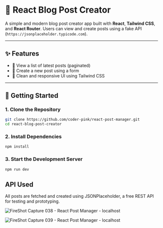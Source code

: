 # 📝 React Blog Post Creator

A simple and modern blog post creator app built with **React**, **Tailwind CSS**, and **React Router**. Users can view and create posts using a fake API (`https://jsonplaceholder.typicode.com`).

---

## ✨ Features

- 📰 View a list of latest posts (paginated)
- 📝 Create a new post using a form
- 🎨 Clean and responsive UI using Tailwind CSS

---

## 🚀 Getting Started

### 1. **Clone the Repository**

```bash
git clone https://github.com/coder-pink/react-post-manager.git
cd react-blog-post-creator
```

### 2. Install Dependencies

```bash
npm install
```

### 3.  Start the Development Server

```bash
npm run dev
```


## API Used

All posts are fetched and created using JSONPlaceholder, a free REST API for testing and prototyping.

![FireShot Capture 038 - React Post Manager -  localhost](https://github.com/user-attachments/assets/42577587-f8cd-462c-bd60-8e4943074142)

![FireShot Capture 039 - React Post Manager -  localhost](https://github.com/user-attachments/assets/228a7aa2-3a78-420c-a010-96b8508c6227)


